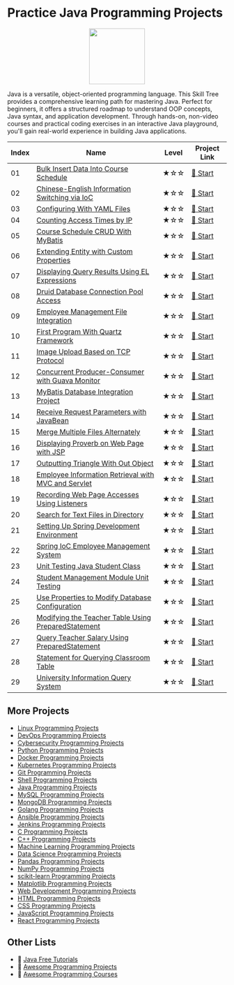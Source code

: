 # Practice Java Programming Projects

<div align="center">
<img width="128px" src="https://file.labex.io/path/vBtgM8cNsQFn.png">
</div>

Java is a versatile, object-oriented programming language. This Skill Tree provides a comprehensive learning path for mastering Java. Perfect for beginners, it offers a structured roadmap to understand OOP concepts, Java syntax, and application development. Through hands-on, non-video courses and practical coding exercises in an interactive Java playground, you'll gain real-world experience in building Java applications.

|   Index | Name                                                                                                                                        | Level   | Project Link                                                                                    |
|---------|---------------------------------------------------------------------------------------------------------------------------------------------|---------|-------------------------------------------------------------------------------------------------|
|      01 | [Bulk Insert Data Into Course Schedule](https://labex.io/courses/project-bulk-insert-data-into-course-schedule)                             | ★☆☆     | [🚀 Start](https://labex.io/courses/project-bulk-insert-data-into-course-schedule)               |
|      02 | [Chinese-English Information Switching via IoC](https://labex.io/courses/project-chinese-english-information-switching-via-ioc)             | ★☆☆     | [🚀 Start](https://labex.io/courses/project-chinese-english-information-switching-via-ioc)       |
|      03 | [Configuring With YAML Files](https://labex.io/courses/project-configuring-with-yaml-files)                                                 | ★☆☆     | [🚀 Start](https://labex.io/courses/project-configuring-with-yaml-files)                         |
|      04 | [Counting Access Times by IP](https://labex.io/courses/project-counting-access-times-by-ip)                                                 | ★☆☆     | [🚀 Start](https://labex.io/courses/project-counting-access-times-by-ip)                         |
|      05 | [Course Schedule CRUD With MyBatis](https://labex.io/courses/project-course-schedule-crud-with-mybatis)                                     | ★☆☆     | [🚀 Start](https://labex.io/courses/project-course-schedule-crud-with-mybatis)                   |
|      06 | [Extending Entity with Custom Properties](https://labex.io/courses/project-custom-type-handler)                                             | ★☆☆     | [🚀 Start](https://labex.io/courses/project-custom-type-handler)                                 |
|      07 | [Displaying Query Results Using EL Expressions](https://labex.io/courses/project-displaying-query-results-using-el-expressions)             | ★☆☆     | [🚀 Start](https://labex.io/courses/project-displaying-query-results-using-el-expressions)       |
|      08 | [Druid Database Connection Pool Access](https://labex.io/courses/project-druid-database-connection-pool-access)                             | ★☆☆     | [🚀 Start](https://labex.io/courses/project-druid-database-connection-pool-access)               |
|      09 | [Employee Management File Integration](https://labex.io/courses/project-employee-management-file-integration)                               | ★☆☆     | [🚀 Start](https://labex.io/courses/project-employee-management-file-integration)                |
|      10 | [First Program With Quartz Framework](https://labex.io/courses/project-first-program-with-quartz-framework)                                 | ★☆☆     | [🚀 Start](https://labex.io/courses/project-first-program-with-quartz-framework)                 |
|      11 | [Image Upload Based on TCP Protocol](https://labex.io/courses/project-image-upload-based-on-tcp-protocol)                                   | ★☆☆     | [🚀 Start](https://labex.io/courses/project-image-upload-based-on-tcp-protocol)                  |
|      12 | [Concurrent Producer-Consumer with Guava Monitor](https://labex.io/courses/project-implement-thread-communication)                          | ★☆☆     | [🚀 Start](https://labex.io/courses/project-implement-thread-communication)                      |
|      13 | [MyBatis Database Integration Project](https://labex.io/courses/project-input-parameter-practice)                                           | ★☆☆     | [🚀 Start](https://labex.io/courses/project-input-parameter-practice)                            |
|      14 | [Receive Request Parameters with JavaBean](https://labex.io/courses/project-javabean-mutiple-parameters)                                    | ★☆☆     | [🚀 Start](https://labex.io/courses/project-javabean-mutiple-parameters)                         |
|      15 | [Merge Multiple Files Alternately](https://labex.io/courses/project-merge-multiple-files-alternately)                                       | ★☆☆     | [🚀 Start](https://labex.io/courses/project-merge-multiple-files-alternately)                    |
|      16 | [Displaying Proverb on Web Page with JSP](https://labex.io/courses/project-output-a-quote)                                                  | ★☆☆     | [🚀 Start](https://labex.io/courses/project-output-a-quote)                                      |
|      17 | [Outputting Triangle With Out Object](https://labex.io/courses/project-outputting-triangle-with-out-object)                                 | ★☆☆     | [🚀 Start](https://labex.io/courses/project-outputting-triangle-with-out-object)                 |
|      18 | [Employee Information Retrieval with MVC and Servlet](https://labex.io/courses/project-query-employee-information)                          | ★☆☆     | [🚀 Start](https://labex.io/courses/project-query-employee-information)                          |
|      19 | [Recording Web Page Accesses Using Listeners](https://labex.io/courses/project-recording-web-page-accesses-using-listeners)                 | ★☆☆     | [🚀 Start](https://labex.io/courses/project-recording-web-page-accesses-using-listeners)         |
|      20 | [Search for Text Files in Directory](https://labex.io/courses/project-search-for-text-files-in-directory)                                   | ★☆☆     | [🚀 Start](https://labex.io/courses/project-search-for-text-files-in-directory)                  |
|      21 | [Setting Up Spring Development Environment](https://labex.io/courses/project-setting-up-spring-development-environment)                     | ★☆☆     | [🚀 Start](https://labex.io/courses/project-setting-up-spring-development-environment)           |
|      22 | [Spring IoC Employee Management System](https://labex.io/courses/project-spring-ioc-employee-management-system)                             | ★☆☆     | [🚀 Start](https://labex.io/courses/project-spring-ioc-employee-management-system)               |
|      23 | [Unit Testing Java Student Class](https://labex.io/courses/project-student-class-test)                                                      | ★☆☆     | [🚀 Start](https://labex.io/courses/project-student-class-test)                                  |
|      24 | [Student Management Module Unit Testing](https://labex.io/courses/project-student-management-module-unit-testing)                           | ★☆☆     | [🚀 Start](https://labex.io/courses/project-student-management-module-unit-testing)              |
|      25 | [Use Properties to Modify Database Configuration](https://labex.io/courses/project-use-properties-to-modify-database-configuration)         | ★☆☆     | [🚀 Start](https://labex.io/courses/project-use-properties-to-modify-database-configuration)     |
|      26 | [Modifying the Teacher Table Using PreparedStatement](https://labex.io/courses/project-modifying-the-teacher-table-using-preparedstatement) | ★☆☆     | [🚀 Start](https://labex.io/courses/project-modifying-the-teacher-table-using-preparedstatement) |
|      27 | [Query Teacher Salary Using PreparedStatement](https://labex.io/courses/project-query-teacher-salary-using-preparedstatement)               | ★☆☆     | [🚀 Start](https://labex.io/courses/project-query-teacher-salary-using-preparedstatement)        |
|      28 | [Statement for Querying Classroom Table](https://labex.io/courses/project-statement-for-querying-teacher-table)                             | ★☆☆     | [🚀 Start](https://labex.io/courses/project-statement-for-querying-teacher-table)                |
|      29 | [University Information Query System](https://labex.io/courses/project-university-information-query-system)                                 | ★☆☆     | [🚀 Start](https://labex.io/courses/project-university-information-query-system)                 |

## More Projects

- [Linux Programming Projects](https://github.com/labex-labs/practice-linux-programming-projects)
- [DevOps Programming Projects](https://github.com/labex-labs/practice-devops-programming-projects)
- [Cybersecurity Programming Projects](https://github.com/labex-labs/practice-cybersecurity-programming-projects)
- [Python Programming Projects](https://github.com/labex-labs/practice-python-programming-projects)
- [Docker Programming Projects](https://github.com/labex-labs/practice-docker-programming-projects)
- [Kubernetes Programming Projects](https://github.com/labex-labs/practice-kubernetes-programming-projects)
- [Git Programming Projects](https://github.com/labex-labs/practice-git-programming-projects)
- [Shell Programming Projects](https://github.com/labex-labs/practice-shell-programming-projects)
- [Java Programming Projects](https://github.com/labex-labs/practice-java-programming-projects)
- [MySQL Programming Projects](https://github.com/labex-labs/practice-mysql-programming-projects)
- [MongoDB Programming Projects](https://github.com/labex-labs/practice-mongodb-programming-projects)
- [Golang Programming Projects](https://github.com/labex-labs/practice-go-programming-projects)
- [Ansible Programming Projects](https://github.com/labex-labs/practice-ansible-programming-projects)
- [Jenkins Programming Projects](https://github.com/labex-labs/practice-jenkins-programming-projects)
- [C Programming Projects](https://github.com/labex-labs/practice-c-programming-projects)
- [C++ Programming Projects](https://github.com/labex-labs/practice-cpp-programming-projects)
- [Machine Learning Programming Projects](https://github.com/labex-labs/practice-ml-programming-projects)
- [Data Science Programming Projects](https://github.com/labex-labs/practice-data-science-programming-projects)
- [Pandas Programming Projects](https://github.com/labex-labs/practice-pandas-programming-projects)
- [NumPy Programming Projects](https://github.com/labex-labs/practice-numpy-programming-projects)
- [scikit-learn Programming Projects](https://github.com/labex-labs/practice-sklearn-programming-projects)
- [Matplotlib Programming Projects](https://github.com/labex-labs/practice-matplotlib-programming-projects)
- [Web Development Programming Projects](https://github.com/labex-labs/practice-web-development-programming-projects)
- [HTML Programming Projects](https://github.com/labex-labs/practice-html-programming-projects)
- [CSS Programming Projects](https://github.com/labex-labs/practice-css-programming-projects)
- [JavaScript Programming Projects](https://github.com/labex-labs/practice-javascript-programming-projects)
- [React Programming Projects](https://github.com/labex-labs/practice-react-programming-projects)


## Other Lists

- 🔗 [Java Free Tutorials](https://github.com/labex-labs/java-free-tutorials)
- 🔗 [Awesome Programming Projects](https://github.com/labex-labs/awesome-programming-projects)
- 🔗 [Awesome Programming Courses](https://github.com/labex-labs/awesome-programming-courses)

